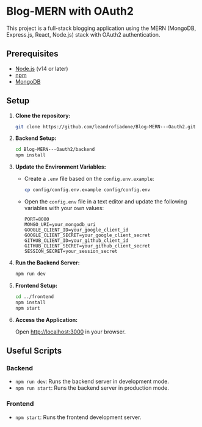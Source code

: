 # Blog-MERN with OAuth2

This project is a full-stack blogging application using the MERN (MongoDB, Express.js, React, Node.js) stack with OAuth2 authentication.

## Prerequisites

- [Node.js](https://nodejs.org/) (v14 or later)
- [npm](https://www.npmjs.com/)
- [MongoDB](https://www.mongodb.com/)

## Setup

1. **Clone the repository:**

    ```bash
    git clone https://github.com/leandrofiadone/Blog-MERN---Oauth2.git
    ```

2. **Backend Setup:**

    ```bash
    cd Blog-MERN---Oauth2/backend
    npm install
    ```

3. **Update the Environment Variables:**

    - Create a `.env` file based on the `config.env.example`:

      ```bash
      cp config/config.env.example config/config.env
      ```

    - Open the `config.env` file in a text editor and update the following variables with your own values:

      ```plaintext
      PORT=8080
      MONGO_URI=your_mongodb_uri
      GOOGLE_CLIENT_ID=your_google_client_id
      GOOGLE_CLIENT_SECRET=your_google_client_secret
      GITHUB_CLIENT_ID=your_github_client_id
      GITHUB_CLIENT_SECRET=your_github_client_secret
      SESSION_SECRET=your_session_secret
      ```

4. **Run the Backend Server:**

    ```bash
    npm run dev
    ```

5. **Frontend Setup:**

    ```bash
    cd ../frontend
    npm install
    npm start
    ```

6. **Access the Application:**

    Open [http://localhost:3000](http://localhost:3000) in your browser.

## Useful Scripts

### Backend

- `npm run dev`: Runs the backend server in development mode.
- `npm run start`: Runs the backend server in production mode.

### Frontend

- `npm start`:  Runs the frontend development server.


